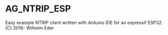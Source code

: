 # AG_NTRIP_ESP

Easy example NTRIP client written with Arduino IDE for 
an espressif ESP32. (C) 2018- Wilhelm Eder
